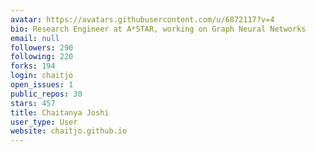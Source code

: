 ```yaml
---
avatar: https://avatars.githubusercontent.com/u/6872117?v=4
bio: Research Engineer at A*STAR, working on Graph Neural Networks
email: null
followers: 290
following: 220
forks: 194
login: chaitjo
open_issues: 1
public_repos: 30
stars: 457
title: Chaitanya Joshi
user_type: User
website: chaitjo.github.io
---
```

